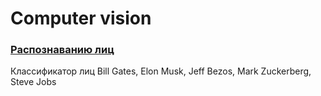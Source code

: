 # Computer vision
### [Распознаванию лиц](https://github.com/rndxx/cv/tree/master/face-class)
Классификатор лиц Bill Gates, Elon Musk, Jeff Bezos, Mark Zuckerberg, Steve Jobs